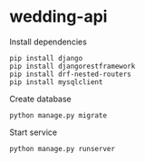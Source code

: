 # wedding-api

Install dependencies
```
pip install django
pip install djangorestframework
pip install drf-nested-routers
pip install mysqlclient
```

Create database
```
python manage.py migrate
```

Start service
```
python manage.py runserver
```

